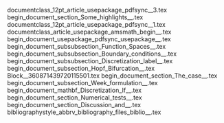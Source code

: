 documentclass_12pt_article_usepackage_pdfsync__3.tex
begin_document_section_Some_highlights__.tex
documentclass_12pt_article_usepackage_pdfsync__1.tex
documentclass_article_usepackage_amsmath_begin__.tex
begin_document_usepackage_pdfsync_usepackage__.tex
begin_document_subsubsection_Function_Spaces__.tex
begin_document_subsubsection_Boundary_conditions__.tex
begin_document_subsubsection_Discretization_label__.tex
begin_document_subsection_Hopf_Bifurcation__.tex
Block__360871439720115501.tex
begin_document_section_The_case__.tex
begin_document_subsection_Week_formulation__.tex
begin_document_mathbf_Discretization_If__.tex
begin_document_section_Numerical_tests__.tex
begin_document_section_Discussion_and__.tex
bibliographystyle_abbrv_bibliography_files_biblio__.tex
